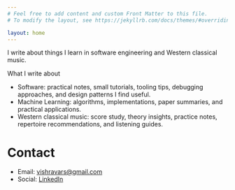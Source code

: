 ```yaml
---
# Feel free to add content and custom Front Matter to this file.
# To modify the layout, see https://jekyllrb.com/docs/themes/#overriding-theme-defaults

layout: home
---
```

I write about things I learn in software engineering and Western classical music.

What I write about
- Software: practical notes, small tutorials, tooling tips, debugging approaches, and design patterns I find useful.
- Machine Learning: algorithms, implementations, paper summaries, and practical applications.
- Western classical music: score study, theory insights, practice notes, repertoire recommendations, and listening guides.

# Contact
- Email: vishravars@gmail.com
- Social: [LinkedIn](https://www.linkedin.com/in/vishravars-ramasubramanian-752602178/)